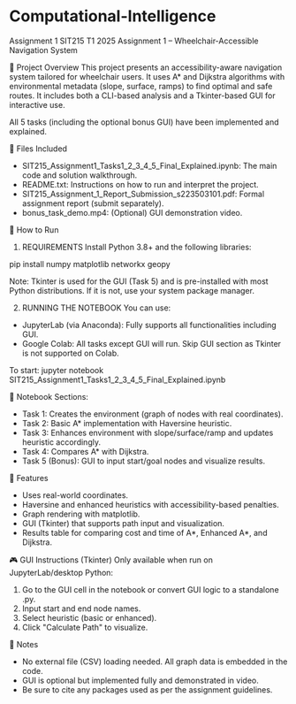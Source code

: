 # Computational-Intelligence
Assignment 1
SIT215 T1 2025 Assignment 1 – Wheelchair-Accessible Navigation System

📌 Project Overview
This project presents an accessibility-aware navigation system tailored for wheelchair users. It uses A* and Dijkstra algorithms with environmental metadata (slope, surface, ramps) to find optimal and safe routes. It includes both a CLI-based analysis and a Tkinter-based GUI for interactive use.

All 5 tasks (including the optional bonus GUI) have been implemented and explained.

📁 Files Included
- SIT215_Assignment1_Tasks1_2_3_4_5_Final_Explained.ipynb: The main code and solution walkthrough.
- README.txt: Instructions on how to run and interpret the project.
- SIT215_Assignment_1_Report_Submission_s223503101.pdf: Formal assignment report (submit separately).
- bonus_task_demo.mp4: (Optional) GUI demonstration video.

🚀 How to Run

1. REQUIREMENTS
Install Python 3.8+ and the following libraries:

pip install numpy matplotlib networkx geopy

Note: Tkinter is used for the GUI (Task 5) and is pre-installed with most Python distributions. If it is not, use your system package manager.

2. RUNNING THE NOTEBOOK
You can use:
- JupyterLab (via Anaconda): Fully supports all functionalities including GUI.
- Google Colab: All tasks except GUI will run. Skip GUI section as Tkinter is not supported on Colab.

To start:
jupyter notebook SIT215_Assignment1_Tasks1_2_3_4_5_Final_Explained.ipynb

📌 Notebook Sections:
- Task 1: Creates the environment (graph of nodes with real coordinates).
- Task 2: Basic A* implementation with Haversine heuristic.
- Task 3: Enhances environment with slope/surface/ramp and updates heuristic accordingly.
- Task 4: Compares A* with Dijkstra.
- Task 5 (Bonus): GUI to input start/goal nodes and visualize results.

🧠 Features
- Uses real-world coordinates.
- Haversine and enhanced heuristics with accessibility-based penalties.
- Graph rendering with matplotlib.
- GUI (Tkinter) that supports path input and visualization.
- Results table for comparing cost and time of A*, Enhanced A*, and Dijkstra.

🎮 GUI Instructions (Tkinter)
Only available when run on JupyterLab/desktop Python:
1. Go to the GUI cell in the notebook or convert GUI logic to a standalone .py.
2. Input start and end node names.
3. Select heuristic (basic or enhanced).
4. Click "Calculate Path" to visualize.

📝 Notes
- No external file (CSV) loading needed. All graph data is embedded in the code.
- GUI is optional but implemented fully and demonstrated in video.
- Be sure to cite any packages used as per the assignment guidelines.


